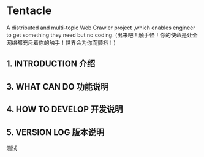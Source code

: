 # Tentacle
A distributed and multi-topic Web Crawler project ,which enables engineer to get something they need but no coding.
(出来吧！触手怪！你的使命是让全网络都充斥着你的触手！世界会为你而颤抖！)

## 1. INTRODUCTION 介绍

## 3. WHAT CAN DO 功能说明

## 4. HOW TO DEVELOP 开发说明

## 5. VERSION LOG 版本说明
 测试